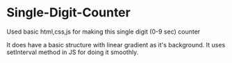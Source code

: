 # Single-Digit-Counter
Used basic html,css,js for making this single digit (0-9 sec) counter

It does have a basic structure with linear gradient as it's background.
It uses setInterval method in JS for doing it smoothly.
